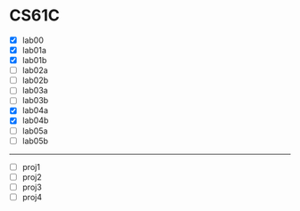 # CS61C

- [x] lab00
- [x] lab01a
- [x] lab01b
- [ ] lab02a
- [ ] lab02b
- [ ] lab03a
- [ ] lab03b
- [x] lab04a
- [x] lab04b
- [ ] lab05a
- [ ] lab05b

---

- [ ] proj1
- [ ] proj2
- [ ] proj3
- [ ] proj4

